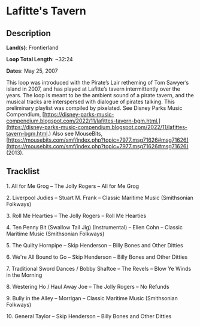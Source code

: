 # Lafitte's Tavern

## Description

**Land(s)**: Frontierland

**Loop Total Length**: ~32:24

**Dates**: May 25, 2007

This loop was introduced with the Pirate’s Lair retheming of Tom Sawyer’s island in 2007, and has played at Lafitte’s tavern intermittently over the years. The loop is meant to be the ambient sound of a pirate tavern, and the musical tracks are interspersed with dialogue of pirates talking. This preliminary playlist was compiled by pixelated. See Disney Parks Music Compendium, [https://disney-parks-music-compendium.blogspot.com/2022/11/lafittes-tavern-bgm.html.](https://disney-parks-music-compendium.blogspot.com/2022/11/lafittes-tavern-bgm.html.) Also see MouseBits, [https://mousebits.com/smf/index.php?topic=7977.msg71626#msg71626](https://mousebits.com/smf/index.php?topic=7977.msg71626#msg71626) (2013).

## Tracklist

1\. All for Me Grog – The Jolly Rogers – All for Me Grog



2\. Liverpool Judies – Stuart M. Frank – Classic Maritime Music (Smithsonian Folkways)



3\. Roll Me Hearties – The Jolly Rogers – Roll Me Hearties



4\. Ten Penny Bit (Swallow Tail Jig) (Instrumental) – Ellen Cohn – Classic Maritime Music (Smithsonian Folkways)



5\. The Quilty Hornpipe – Skip Henderson – Billy Bones and Other Ditties



6\. We're All Bound to Go – Skip Henderson – Billy Bones and Other Ditties



7\. Traditional Sword Dances / Bobby Shaftoe – The Revels – Blow Ye Winds in the Morning



8\. Westering Ho / Haul Away Joe – The Jolly Rogers – No Refunds



9\. Bully in the Alley – Morrigan – Classic Maritime Music (Smithsonian Folkways)



10\. General Taylor – Skip Henderson – Billy Bones and Other Ditties


